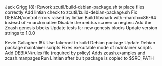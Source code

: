 Jack Grigg (8):
      Rework zcutil/build-debian-package.sh to place files correctly
      Add lintian check to zcutil/build-debian-package.sh
      Fix DEBIAN/control errors raised by lintian
      Build libsnark with -march=x86-64 instead of -march=native
      Disable the metrics screen on regtest
      Add the Zcash genesis blocks
      Update tests for new genesis blocks
      Update version strings to 1.0.0

Kevin Gallagher (6):
      Use fakeroot to build Debian package
      Update Debian package maintainer scripts
      Fixes executable mode of maintainer scripts
      Add DEBIAN/rules file (required by policy)
      Adds zcash.examples and zcash.manpages
      Run Lintian after built package is copied to $SRC_PATH

